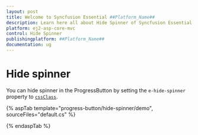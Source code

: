 ```yaml
---
layout: post
title: Welcome to Syncfusion Essential ##Platform_Name##
description: Learn here all about Hide Spinner of Syncfusion Essential ##Platform_Name## widgets based on HTML5 and jQuery.
platform: ej2-asp-core-mvc
control: Hide Spinner
publishingplatform: ##Platform_Name##
documentation: ug
---
```



# Hide spinner

You can hide spinner in the ProgressButton by setting the `e-hide-spinner` property to [`cssClass`](https://help.syncfusion.com/cr/aspnetcore-js2/Syncfusion.EJ2.SplitButtons.ProgressButton.html#Syncfusion_EJ2_SplitButtons_ProgressButton_CssClass).

{% aspTab template="progress-button/hide-spinner/demo", sourceFiles="default.cs" %}

{% endaspTab %}